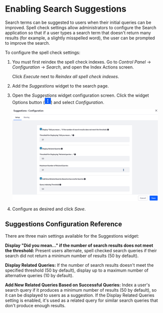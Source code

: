 # Enabling Search Suggestions

Search terms can be suggested to users when their initial queries can be improved. Spell check settings allow administrators to configure the Search application so that if a user types a search term that doesn't return many results (for example, a slightly misspelled word), the user can be prompted to improve the search.

To configure the spell check settings:

1. You must first reindex the spell check indexes. Go to *Control Panel* &rarr; *Configuration* &rarr; *Search*, and open the Index Actions screen.

    Click *Execute* next to *Reindex all spell check indexes*.

1. Add the *Suggestions* widget to the search page.

1. Open the *Suggestions* widget configuration screen. Click the widget Options button (![Options](../../../images/icon-widget-options.png)) and select *Configuration*.

    ![Configure the suggestion settings to allow for user input mistakes and help lead users to results.](./enabling-search-suggestions/images/01.png)

1. Configure as desired and click *Save*.

## Suggestions Configuration Reference

There are three main settings available for the Suggestions widget:

**Display "Did you mean..." if the number of search results does not meet the threshold:** Present users alternate, spell checked search queries if their search did not return a minimum number of results (50 by default).

**Display Related Queries:** If the number of search results doesn't meet the specified threshold (50 by default), display up to a maximum number of alternative queries (10 by default).

**Add New Related Queries Based on Successful Queries:** Index a user's search query if it produces a minimum number of results (50 by default), so it can be displayed to users as a suggestion. If the Display Related Queries setting is enabled, it's used as a related query for similar search queries that don't produce enough results.
